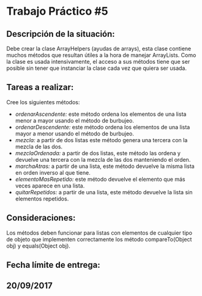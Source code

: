 # Trabajo Práctico #5

## Descripción de la situación:
Debe crear la clase ArrayHelpers (ayudas de arrays), esta clase contiene muchos métodos que resultan útiles a la hora de manejar ArrayLists. Como la clase es usada intensivamente, el acceso a sus métodos tiene que ser posible sin tener que instanciar la clase cada vez que quiera ser usada.

## Tareas a realizar:
Cree los siguientes métodos:
- *ordenarAscendente:* este método ordena los elementos de una lista menor a mayor usando el método de burbujeo.
- *ordenarDescendente:* este método ordena los elementos de una lista mayor a menor usando el método de burbujeo.
- *mezcla:* a partir de dos listas este método genera una tercera con la mezcla de las dos.
- *mezclaOrdenada:* a partir de dos listas, este método las ordena y devuelve una tercera con la mezcla de las dos manteniendo el orden.
- *marchaAtras:* a partir de una lista, este método devuelve la misma lista en orden inverso al que tiene.
- *elementoMasRepetido:* este método devuelve el elemento que más veces aparece en una lista.
- *quitarRepetidos:* a partir de una lista, este método devuelve la lista sin elementos repetidos.

## Consideraciones: 
Los métodos deben funcionar para listas con elementos de cualquier tipo de objeto que implementen correctamente los método compareTo(Object obj) y equals(Object obj).

## Fecha límite de entrega:
## 20/09/2017
